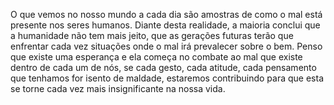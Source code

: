 O que vemos no nosso mundo a cada dia são amostras de como o mal está presente nos seres humanos. Diante desta realidade, a maioria conclui que a humanidade não tem mais jeito, que as gerações futuras terão que enfrentar cada vez situações onde o mal irá prevalecer sobre o bem. Penso que existe uma esperança e ela começa no combate ao mal que existe dentro de cada um de nós, se cada gesto, cada atitude, cada pensamento que tenhamos for isento de maldade, estaremos contribuindo para que esta se torne cada vez mais insignificante na nossa vida.

